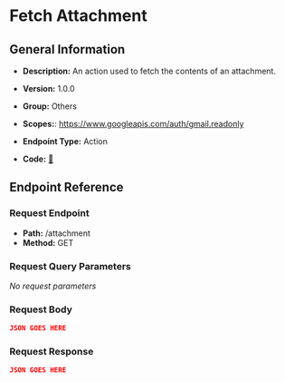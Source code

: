 # Fetch Attachment

## General Information

- **Description:** An action used to fetch the contents of an attachment.

- **Version:** 1.0.0
- **Group:** Others
- **Scopes:**: https://www.googleapis.com/auth/gmail.readonly
- **Endpoint Type:** Action
- **Code:** [🔗](https://github.com/NangoHQ/integration-templates/tree/main/integrations/google-mail/actions/fetch-attachment.ts)

## Endpoint Reference

### Request Endpoint

- **Path:** /attachment
- **Method:** GET

### Request Query Parameters

_No request parameters_

### Request Body

```json
JSON GOES HERE
```

### Request Response

```json
JSON GOES HERE
```
